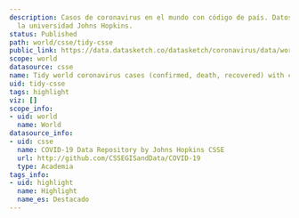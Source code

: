 ```yaml
---
description: Casos de coronavirus en el mundo con código de país. Datos del CSSE de
  la universidad Johns Hopkins.
status: Published
path: world/csse/tidy-csse
public_link: https://data.datasketch.co/datasketch/coronavirus/data/world/csse/tidy-csse.csv
scope: world
datasource: csse
name: Tidy world coronavirus cases (confirmed, death, recovered) with country codes
uid: tidy-csse
tags: highlight
viz: []
scope_info:
- uid: world
  name: World
datasource_info:
- uid: csse
  name: COVID-19 Data Repository by Johns Hopkins CSSE
  url: http://github.com/CSSEGISandData/COVID-19
  type: Academia
tags_info:
- uid: highlight
  name: Highlight
  name_es: Destacado
---
```


